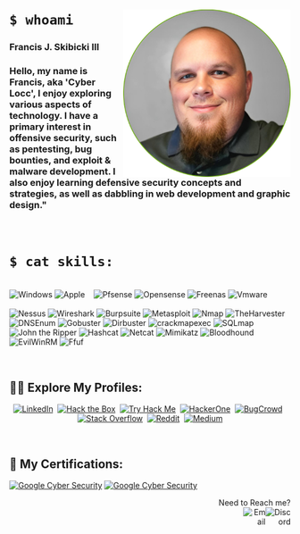 # `$ whoami ` <img alt="Picture of Me" width="300px" align="right" src="https://github.com/CyberLocc/CyberLocc/blob/main/img_fs.png?raw=true" /> 

### Francis J. Skibicki III </br>
### Hello, my name is Francis, aka 'Cyber Locc', I enjoy exploring various aspects of technology. I have a primary interest in offensive security, such as pentesting, bug bounties, and exploit & malware development. I also enjoy learning defensive security concepts and strategies, as well as dabbling in web development and graphic design." 

<br>

# `$ cat skills:` 
<p align="left">
<br>
<!-- General --> 
<img alt="Windows" width="5%" src="https://cdn.simpleicons.org/windows" />
<img alt="Apple" width="5%" src="https://cdn.simpleicons.org/apple" />
<img alt="" width="5%" src="https://upload.wikimedia.org/wikipedia/commons/4/45/Parrot_Logo.png?20191030192001" />
<img alt="" width="5%" src="https://cdn.simpleicons.org/Kalilinux" />
<img alt="" width="5%" src="https://cdn.simpleicons.org/Ubuntu" />
<img alt="Pfsense" width="5%" src="https://cdn.simpleicons.org/pfsense" />
<img alt="Opensense" width="5%" src="https://cdn.simpleicons.org/opnsense" />
<img alt="Freenas" width="5%" src="https://cdn.simpleicons.org/freenas" />
<img alt="Vmware" width="5%" src="https://cdn.simpleicons.org/vmware" />

<!-- Programming/Scripting -->
<img alt="" width="5%" src="https://cdn.simpleicons.org/gnubash" />
<img alt="" width="5%" src="https://cdn.simpleicons.org/powershell" />
<img alt="" width="5%" src="https://cdn.simpleicons.org/python" />

<!-- Web Dev -->
<img alt="" width="5%" src="https://cdn.simpleicons.org/html5" />
<img alt="" width="5%" src="https://cdn.simpleicons.org/css3" />
<img alt="" width="5%" src="https://cdn.simpleicons.org/javascript" />
<img alt="" width="5%" src="https://cdn.simpleicons.org/jquery" />
<img alt="" width="5%" src="https://cdn.simpleicons.org/mysql" />
<img alt="" width="5%" src="https://cdn.simpleicons.org/mariadb" />

<!-- Security --><br><br> 
<img alt="Nessus" width="5%" src="https://www.svgrepo.com/show/331601/tenable.svg" />
<img alt="Wireshark" width="5%" src="https://www.kali.org/tools/wireshark/images/wireshark-logo.svg" />
<img alt="Burpsuite" width="5%" src="https://www.kali.org/tools/burpsuite/images/burpsuite-logo.svg" />
<img alt="Metasploit" width="5%" src="https://www.kali.org/tools/metasploit-framework/images/metasploit-framework-logo.svg" />
<img alt="Nmap" width="5%" src="https://www.kali.org/tools/nmap/images/nmap-logo.svg" />
<img alt="TheHarvester" width="5%" src="https://www.kali.org/tools/theharvester/images/theharvester-logo.svg" />
<img alt="DNSEnum" width="5%" src="https://www.kali.org/tools/dnsenum/images/dnsenum-logo.svg" />
<img alt="Gobuster" width="5%" src="https://www.kali.org/tools/gobuster/images/gobuster-logo.svg" />
<img alt="Dirbuster" width="5%" src="https://www.kali.org/tools/dirbuster/images/dirbuster-logo.svg" />
<img alt="crackmapexec" width="5%" src="https://www.kali.org/images/tool-logo-crackmapexec.svg" />
<img alt="SQLmap" width="5%" src="https://www.kali.org/tools/sqlmap/images/sqlmap-logo.svg" />
<img alt="John the Ripper" width="5%" src="https://www.kali.org/tools/john/images/john-logo.svg" />
<img alt="Hashcat" width="5%" src="https://www.kali.org/tools/hashcat/images/hashcat-logo.svg" />
<img alt="Netcat" width="5%" src="https://www.kali.org/tools/netcat/images/netcat-logo.svg" />
<img alt="Mimikatz" width="5%" src="https://www.kali.org/tools/mimikatz/images/mimikatz-logo.svg" />
<img alt="Bloodhound" width="5%" src="https://www.kali.org/tools/bloodhound/images/bloodhound-logo.svg" />
<img alt="EvilWinRM" width="5%" src="https://www.kali.org/tools/evil-winrm/images/evil-winrm-logo.svg" />
<img alt="Ffuf" width="5%" src="https://www.kali.org/tools/ffuf/images/ffuf-logo.svg" />

</p>

<br>

## 👨‍💻 Explore My Profiles:<br>
<p align="center">
<a href="https://www.linkedin.com/in/francisskibicki/"><img alt="LinkedIn" width="10%" src="https://cdn.simpleicons.org/linkedin" /></a>
&nbsp;<a href="https://app.hackthebox.com/profile/1577673"><img alt="Hack the Box" width="10%" src="https://cdn.simpleicons.org/hackthebox" /></a>
&nbsp;<a href="https://tryhackme.com/p/CyberLocc"><img alt="Try Hack Me" width="10%" src="https://cdn.simpleicons.org/tryhackme" /></a>
&nbsp;<a href="https://hackerone.com/cyberlocc?type=user"><img alt="HackerOne" width="10%" src="https://cdn.simpleicons.org/hackerone" /></a>
&nbsp;<a href="https://bugcrowd.com/CyberLocc"><img alt="BugCrowd" width="10%" src="https://cdn.simpleicons.org/bugcrowd" /></a>
&nbsp;<a href="https://stackoverflow.com/users/12873617/cyber-locc?tab=summary"><img alt="Stack Overflow" width="10%" src="https://cdn.simpleicons.org/stackoverflow" /></a>
&nbsp;<a href="https://www.reddit.com/user/Cyberlocc/"><img alt="Reddit" width="10%" src="https://cdn.simpleicons.org/reddit" /></a>
&nbsp;<a href="https://medium.com/@cyberlocc"><img alt="Medium" width="10%" src="https://cdn.simpleicons.org/medium" /></a>
</p>
<br>

## 📜 My Certifications: <br>
<a href="https://www.credly.com/badges/361f56c5-1a08-4096-a942-280339967ea3/public_url"><img alt="Google Cyber Security" width="12%" src="https://images.credly.com/size/110x110/images/0bf0f2da-a699-4c82-82e2-56dcf1f2e1c7/image.png" /></a>
<a href="https://www.credly.com/badges/b4bbfaa4-c3ea-4643-bfe4-d41d9293f79b/public_url"><img alt="Google Cyber Security" width="12%" src="https://comptiacdn.azureedge.net/webcontent/images/default-source/siteicons/logosecurityplus.svg?sfvrsn=35a7d752_2" /></a>

<p align="right"> Need to Reach me? <br> <a href="discordapp.com/users/310633454712782848"><img alt="Discord" align="right" width="45px" src="https://cdn.simpleicons.org/discord" /></a>
<a href="mailto:someone@example.com"><img alt="Email" align="right" width="40px" src="https://cdn.simpleicons.org/microsoftoutlook" /></a>
</p> 


<!--
**CyberLocc/CyberLocc** is a ✨ _special_ ✨ repository because its `README.md` (this file) appears on your GitHub profile.
- 🔭 I’m currently working on ...
- 🌱 I’m currently learning ...
- 👯 I’m looking to collaborate on ...
- 🤔 I’m looking for help with ...
- 💬 Ask me about ...
- 📫 How to reach me: ...
- 😄 Pronouns: ...
- ⚡ Fun fact: ...
[twitter]: https://twitter.com/joshmadakor
[youtube]: https://www.youtube.com/c/joshmadakor
[instagram]: https://www.instagram.com/joshmadakor/
-->
